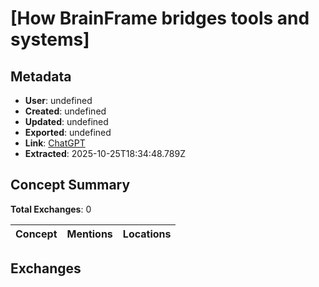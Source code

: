 # \[How BrainFrame bridges tools and systems\]

## Metadata

- **User**: undefined
- **Created**: undefined
- **Updated**: undefined
- **Exported**: undefined
- **Link**: [ChatGPT](undefined)
- **Extracted**: 2025-10-25T18:34:48.789Z

## Concept Summary

**Total Exchanges**: 0

| Concept | Mentions | Locations |
|---------|----------|----------|

## Exchanges

